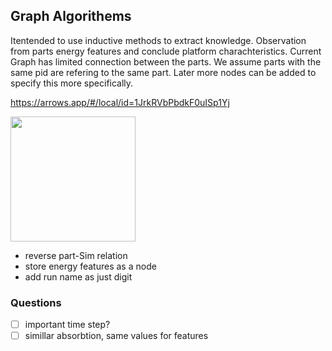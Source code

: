 ## Graph Algorithems
Itentended to use inductive methods to extract knowledge. Observation from parts energy features and conclude platform charachteristics. Current Graph has limited connection between the parts. We assume parts with the same pid are refering to the same part. Later more nodes can be added to specify this more specifically. 

https://arrows.app/#/local/id=1JrkRVbPbdkF0uISp1Yj

<img src="./img/neo_nrg.png" height="200px"/>

- reverse part-Sim relation
- store energy features as a node
- add run name as just digit

### Questions
- [ ] important time step?
- [ ] simillar absorbtion, same values for features
